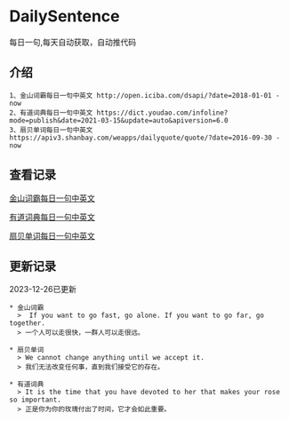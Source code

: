 # DailySentence

每日一句,每天自动获取，自动推代码

## 介绍

```
1、金山词霸每日一句中英文 http://open.iciba.com/dsapi/?date=2018-01-01 - now
2、有道词典每日一句中英文 https://dict.youdao.com/infoline?mode=publish&date=2021-03-15&update=auto&apiversion=6.0
3、扇贝单词每日一句中英文 https://apiv3.shanbay.com/weapps/dailyquote/quote/?date=2016-09-30 - now
```

## 查看记录

[金山词霸每日一句中英文](./data/iciba/)

[有道词典每日一句中英文](./data/youdao/)

[扇贝单词每日一句中英文](./data/shanbay/)

## 更新记录
2023-12-26已更新 
```
* 金山词霸
  >  If you want to go fast, go alone. If you want to go far, go together. 
  > 一个人可以走很快，一群人可以走很远。

* 扇贝单词
  > We cannot change anything until we accept it.
  > 我们无法改变任何事，直到我们接受它的存在。

* 有道词典
  > It is the time that you have devoted to her that makes your rose so important.
  > 正是你为你的玫瑰付出了时间，它才会如此重要。

```
